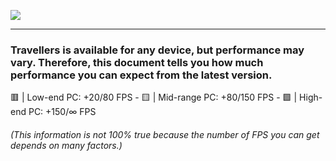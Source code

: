 ![](https://raw.githubusercontent.com/TravellersModpack/Travellers/main/Performance_Banner.png)

------------
### Travellers is available for any device, but performance may vary. Therefore, this document tells you how much performance you can expect from the latest version.

🟥 | Low-end PC: +20/80 FPS - 🟨 | Mid-range PC: +80/150 FPS - 🟩 | High-end PC: +150/∞ FPS
###### (This information is not 100% true because the number of FPS you can get depends on many factors.)
